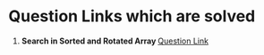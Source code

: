 # Question Links which are solved 

1. <b> Search in Sorted and Rotated Array </b>
[Question Link](https://www.geeksforgeeks.org/problems/search-in-a-rotated-array4618/1?itm_source=geeksforgeeks&itm_medium=article&itm_campaign=practice_card)


